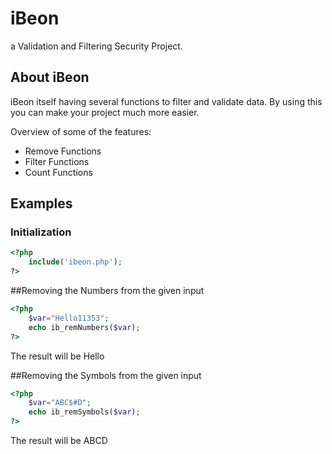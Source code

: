 iBeon
=====

a Validation and Filtering Security Project.

## About iBeon

iBeon itself having several functions to filter and validate data. By using this you can make your project much more easier.

Overview of some of the features:

* Remove Functions
* Filter Functions
* Count Functions

## Examples

### Initialization
```php
<?php
    include('ibeon.php');
?>
```

##Removing the Numbers from the given input

```php
<?php
    $var="Hello11353";
    echo ib_remNumbers($var);
?>
```
The result will be Hello

##Removing the Symbols from the given input

```php
<?php
    $var="ABC$#D";
    echo ib_remSymbols($var);
?>
```
The result will be ABCD
